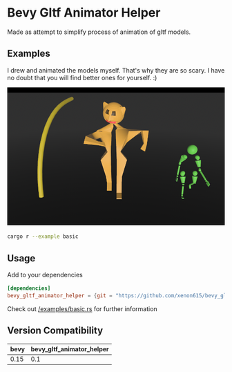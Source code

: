 # Bevy Gltf Animator Helper
Made as attempt to simplify process of animation of gltf models. 

## Examples
I drew and animated the models myself. That's why they are so scary. I have no doubt that you will find better ones for yourself. :)

![scary models](img/image.png)

```sh
cargo r --example basic
```

## Usage
Add to your dependencies

```toml
[dependencies]
bevy_gltf_animator_helper = {git = "https://github.com/xenon615/bevy_gltf_animator_helper"}
```  
Check out  [/examples/basic.rs](/examples/basic.rs) for further information

## Version Compatibility
| bevy | bevy_gltf_animator_helper |
| ---- | ------------------------- |
| 0.15 | 0.1                       |







